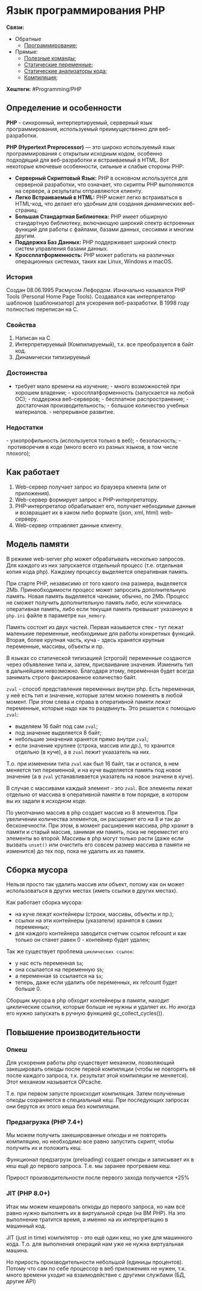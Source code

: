 
# Язык программирования PHP

**Связи:**
- Обратные
	- [Программирование](PROGRAMMING);
- Прямые:
	- [Полезные команды](Php-commands);
	- [Статические переменные](Static-variables);
	- [Статические анализаторы кода](static-code-analizers);
	- [Компиляция](PHP-compilation);

**Хештеги:** #Programming/PHP

## Определение и особенности

**PHP** - синхронный, интерпертируемый, серверный язык программирования, используемый преимущественно для веб-разработки.

**PHP (Hypertext Preprocessor)** — это широко используемый язык программирования с открытым исходным кодом, особенно подходящий для веб-разработки и встраиваемый в HTML. Вот некоторые ключевые особенности, сильные и слабые стороны PHP:

- **Серверный Скриптовый Язык:** PHP в основном используется для серверной разработки, что означает, что скрипты PHP выполняются на сервере, а результаты отправляются клиенту.
- **Легко Встраиваемый в HTML:** PHP может легко встраиваться в HTML-код, что делает его удобным для создания динамических веб-страниц.
- **Большая Стандартная Библиотека:** PHP имеет обширную стандартную библиотеку, включающую широкий спектр встроенных функций для работы с файлами, базами данных, сессиями и многим другим.
- **Поддержка Баз Данных:** PHP поддерживает широкий спектр систем управления базами данных.
- **Кроссплатформенность:** PHP может работать на различных операционных системах, таких как Linux, Windows и macOS.

### История

Создан 08.06.1995 Расмусом Лефордом. Изначально назывался PHP Tools (Personal Home Page Tools). Создавался как интерпретатор шаблонов (шаблонизатор) для ускорения веб-разработки. В 1998 году полностью переписан на C.

### Свойства

1) Написан на C
2) Интерпретируемый (Компилируемый), т.к. все преобразуется в байт код.
3) Динамически типизируемый

### Достоинства

- требует мало времени на изучение;
- много возможностей при хорошем владении;
- кроссплатформенность (запускается на любой ОС);
- поддержка веб-серверов;
- бесплатное распространение;
- достаточная производительность;
- большое количество учебных материалов.
- непрерывное развитие.

### Недостатки

- узкопрофильность (используется только в веб);
- безопасность;
- противоречия в коде (много всего из разных языков, в том числе плохого);

## Как работает

1) Web-сервер получает запрос из браузера клиента (или от приложения).
2) Web-сервер формирует запрос к PHP-интерпретатору.
3) PHP-интерпретатор обрабатывает его, получает небходимые данные и возвращает их в каком либо формате (json, xml, html) web-серверу.
4) Web-сервер отправляет данные клиенту.

## Модель памяти

В режиме web-server php может обрабатывать несколько запросов. Для каждого из них запускается отдельный процесс (т.е. отдельная копия кода php). Каждому процессу выделяется оперативная память.

При старте PHP, независимо от того какого она размера, выделяется 2Mb. Принеобходимости процесс может запросить дополнительную память. Новая память выделяется чанками, обычно, по 2Mb. Процесс не сможет получить дополнительную память либо, если кончилась оперативная память, либо если текущая память превышет указанную в `php.ini` файле в параметре `max_memory`.

Память состоит из двух частей. Первая называется стек -  тут лежат маленькие переменные, необходимые для работы конкретных функций. Вторая, более крупная часть, куча - здесь хранятся крупные переменные, массивы, объекты и пр.

В языках со статической типизацией (строгой) переменные создаются через объявление типа и, затем, присваивание значения. Изменить тип в дальнейшем невозможно. Благодаря этому, переменная будет всегда занимать строго фиксированное количество байт.

`zval` - способ представления переменных внутри php. Есть переменная, у неё есть тип и значение, которые затем можно поменять в любой момент. При этом слева и справа в оперативной памяти лежат переменные, которые надо как то раздвинуть. Это решается с помощью `zval`:
- выделяем 16 байт под сам `zval`;
- под значение выделяется 8 байт;
- небольшие знначения хранятся прямо внутри `zval`;
- если значение крупнее (строка, массив или др.), то хранится отдельно (в куче), а в `zval` лежит укаазатель на них.

Т.о. при изменении типа `zval` как был 16 байт, так и остался, в нем меняется тип переменной, и на куче выделяется память под новое значение (а в `zval` устанавливается указатель на новое значени в куче).

В случае с массивами каждый элемент - это `zval`. Все элементы лежат отдельно от массива в оперативной памяти в том порядке, в котором вы их задали в исходном коде.

По умолчанию массив в php создает массив из 8 элементов. При увеличении количества элементов, он расширяет его на 8 и так до бесконечности. При этом, в момент расширения массива, php хранит в памяти и старый массив, занимая им память, пока не переместит его элементы во второй. Массивы в php могут только расти (даже если вызвать `unset()` или очистить его совсем размер массива в памяти не изменится) до тех пор, пока не удалить их из памяти.

## Сборка мусора

Нельзя просто так удалить массив или объект, потому как он может использоваться в других местах (иметь ссылки в других местах).

Как работает сборка мусора:
- на куче лежат контейнеры (строки, массивы, объекты и пр.);
- ссылки на эти контейнеры (указатели) хранятся в самих переменных;
- для каждого контейнера заводится счетчик ссылок refcount и как только он станет равен 0 - контейнер будет удален;

Так же существует проблема `циклических ссылок`:
- у нас есть переменная `$a`;
- она ссылается на переменную `$b`;
- а переменная `$b` ссылается на `$a`;
- теперь, даже если удалить обе переменных, их refcount будет больше 0.

Сборщик мусора в php обходит контейнеры в памяти, находит циклические ссылки, которые больше не нужны и удаляет их. Но иногда его нужно запускать в ручную функцией gc_collect_cycles()).

## Повышение производительности

### Опкеш

Для ускорения работы php существует механизм, позволяющий закешировать опкоды после первой компиляции (чтобы не повторять её после каждого запроса, т.к. результат этой компиляции не меняется). Этот механизм называется OPcache.

Т.е. при первом запусте происходит компиляция. Затем полученные опкоды сохраняются в специальный кеш. При последующих запросах они берутся их этого кеша без компиляции.

### Предзагрузка (PHP 7.4+)

Мы можем получить закешированные опкоды и не повторять компиляцию, но необходимо все равно запустить скрипт, чтобы получить их и положить кеш.

Функционал предзагрузк (preloading) создает опкоды и записывает их в кеш ещё до первого запроса. Т.е. мы заранее прогреваем кеш.

Прирост производительности после первого захода получается +25%

### JIT (PHP 8.0+)

Итак мы можем кешировать опкоды до первого запроса, но нам всё равно нужно выполнять их в виртуальной среде (на ВМ PHP). На это выполнение тратится время, а именно на их интерпретацию в машинный код.

JIT (just in time) компилятор - это ещё один кеш, но уже для машинного кода. Т.о. для выполнения операций нам уже не нужна виртуальная машина.

Но прирость производительности небольшой (единицы процентов). Потому что сам по себе процессор в веб приложениях не нужен, т.к. много времени уходит на взаимодействие с другими службами (БД, другие API)
